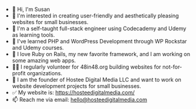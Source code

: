 - 👋 Hi, I'm Susan 
- 👀 I'm interested in creating user-friendly and aesthetically pleasing websites for small businesses.
- 🌱 I'm a self-taught full-stack engineer using Codecademy and Udemy as learning tools.
- 🧠 I've learned PHP and WordPress Development through WP Rockstar and Udemy courses.
- 🔴 I love Ruby on Rails, my new favorite framework, and I am working on some amazing web apps.
- 👩‍💻 I regularly volunteer for 48in48.org building websites for not-for-profit organizations.  
- 💞️ I am the founder of Hostee Digital Media LLC and want to work on website development projects for small businesses.
- ✅ My website is: https://hosteedigitalmedia.com/
- 📫 Reach me via email: hello@hosteedigitalmedia.com
  
